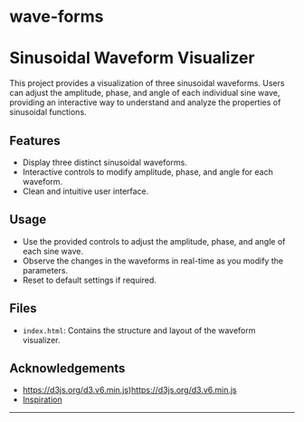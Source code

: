 # wave-forms

# Sinusoidal Waveform Visualizer

This project provides a visualization of three sinusoidal waveforms. Users can adjust the amplitude, phase, and angle of each individual sine wave, providing an interactive way to understand and analyze the properties of sinusoidal functions.

## Features

- Display three distinct sinusoidal waveforms.
- Interactive controls to modify amplitude, phase, and angle for each waveform.
- Clean and intuitive user interface.

## Usage

- Use the provided controls to adjust the amplitude, phase, and angle of each sine wave.
- Observe the changes in the waveforms in real-time as you modify the parameters.
- Reset to default settings if required.

## Files

- `index.html`: Contains the structure and layout of the waveform visualizer.

## Acknowledgements

- https://d3js.org/d3.v6.min.js)https://d3js.org/d3.v6.min.js
- [Inspiration](d3.org)

---
